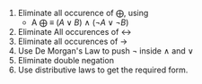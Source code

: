 1) Eliminate all occurence of $\bigoplus$, using
	- A $\bigoplus$ $\equiv$ ($A \vee B$) $\wedge$ ($\neg A \vee \neg B$)
2) Eliminate All occurences of $\leftrightarrow$
3) Eliminate all occurences of $\rightarrow$
4) Use De Morgan's Law to push $\neg$ inside $\wedge$ and $\vee$
5) Eliminate double negation
6) Use distributive laws to get the required form.